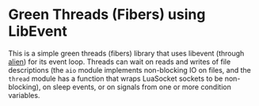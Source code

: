 # Green Threads (Fibers) using LibEvent

This is a simple green threads (fibers) library
that uses libevent (through [alien](https://github.com/mascarenhas/alien))
for its event loop. Threads can wait on reads and writes
of file descriptions (the `aio` module implements non-blocking
IO on files, and the `thread` module has a function that wraps
LuaSocket sockets to be non-blocking), on sleep events, or
on signals from one or more condition variables.
